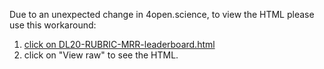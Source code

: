Due to an unexpected change in 4open.science, to view the HTML please use this workaround:

1.  [click on DL20-RUBRIC-MRR-leaderboard.html](DL20-RUBRIC-MRR-leaderboard.html)
2. click on "View raw" to see the HTML.
